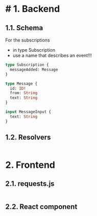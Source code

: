 # # 1. Backend

## 1.1. Schema

For the subscriptions

- in type Subscription
- use a name that describes an event!!!

```graphql
type Subscription {
  messageAdded: Message
}

type Message {
  id: ID!
  from: String
  text: String
}

input MessageInput {
  text: String
}
```

## 1.2. Resolvers

```javascript

```

# 2. Frontend

## 2.1. requests.js

```javascript

```

## 2.2. React component

```javascript

```
